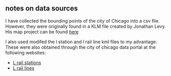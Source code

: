 ## notes on data sources
I have collected the bounding points of the city of Chicago into a csv file. However, they were originally found in a KLM file created by Jonathan Levy. His map project can be found [here](https://data.cityofchicago.org/Facilities-Geographic-Boundaries/Boundaries-City/ewy2-6yfk)

I also used modifed the l station and l rail line kml files to my advantage. These were also obtained through the city of chicago data portal at the following websites:

+ [L rail stations](https://data.cityofchicago.org/Transportation/CTA-L-Rail-Stations-KML-Deprecated-February-2015-/bs96-uama?)
+ [L rail lines](https://data.cityofchicago.org/Transportation/CTA-L-Rail-Lines-KML-Deprecated-February-2015-/m3d6-pubu?)
